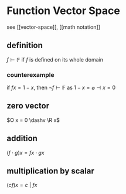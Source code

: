 # Function Vector Space

see [[vector-space]], [[math notation]]

## definition

$f \vdash \mathbb{F}$ if $f$ is defined on its whole domain

### counterexample

if $fx = 1 - x$, then $\lnot f \vdash \mathbb{F}$ as $1 - x = \varnothing \dashv x = 0$

## zero vector

$O x = 0 \dashv \R x$

## addition

$(f \cdot g) x = fx \cdot gx$

## multiplication by scalar

$(cf) x = c\ |\ f x$
